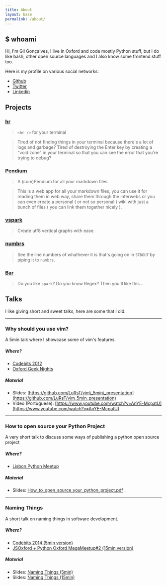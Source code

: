 ```yaml
---
title: About
layout: base
permalink: /about/
---
```


## $ whoami

Hi, I'm Gil Gonçalves, I live in Oxford and code mostly Python stuff, but I do like bash,
other open source languages and I also know some frontend stuff too.

Here is my profile on various social networks:

* [Github](https://github.com/lurst)
* [Twitter](https://twitter.com/lurst)
* [Linkedin](https://www.linkedin.com/in/lurst)

## Projects

### [hr](https://github.com/LuRsT/hr)

> `<hr />` for your terminal

> Tired of not finding things in your terminal because there's a lot of logs and garbage? Tired
> of destroying the Enter key by creating a "void zone" in your terminal so that you can see the
> error that you're trying to debug?

### [Pendium](https://github.com/LuRsT/Pendium)

> A (com)Pendium for all your markdown files

> This is a web app for all your markdown files, you can use it for reading them in web way, share
> them through the interwebs or you can even create a personal ( or not so personal ) wiki with just
> a bunch of files ( you can link them together nicely ).

### [vspark](https://github.com/LuRsT/vspark)

> Create utf8 vertical graphs with ease.

### [numbrs](https://github.com/LuRsT/numbrs)

> See the line numbers of whathever it is that's going on in `STDOUT` by piping it to `numbrs`.

### [Bar](https://github.com/LuRsT/Bar)

> Do you like `spark`? Do you know Regex? Then you'll like this...

## Talks

I like giving short and sweet talks, here are some that I did:

---

### Why should you use vim?

A 5min talk where I showcase some of vim's features.

##### Where?

* [Codebits 2012](https://codebits.eu)
* [Oxford Geek Nights](http://oxford.geeknights.net/ogn32/)

##### Material

* Slides: [https://github.com/LuRsT/vim\_5min\_presentation](https://github.com/LuRsT/vim_5min_presentation)
* Video (Portuguese): [https://www.youtube.com/watch?v=AnYE-McpatU](https://www.youtube.com/watch?v=AnYE-McpatU)

---

### How to open source your Python Project

A very short talk to discuss some ways of publishing a python open source project

##### Where?

* [Lisbon Python Meetup](http://www.meetup.com/Python-Users-Lisbon/)

##### Material

* Slides: [How\_to\_open\_source\_your\_python\_project.pdf](../downloads/How_to_open_source_your_python_project.pdf)

---

### Naming Things

A short talk on naming things in software development.

##### Where?

* [Codebits 2014 (5min version)](https://codebits.eu)
* [JSOxford + Python Oxford MegaMeetup#2 (15min version)](http://jsoxford.com/2014/mega-meetup-2/)

##### Material

* Slides: [Naming Things (5min)](/naming-things-5min)
* Slides: [Naming Things (15min)](/naming-things-15min)
